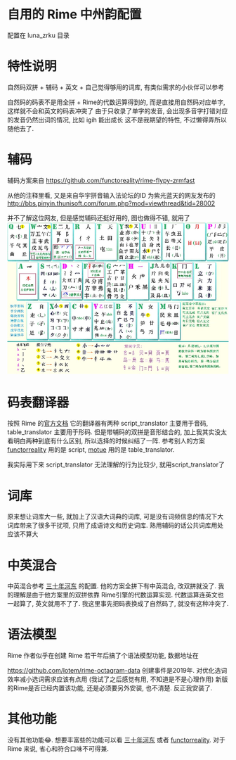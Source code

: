 # 自用的 Rime 中州韵配置
配置在 luna_zrku 目录

# 特性说明
自然码双拼 + 辅码 + 英文 + 自己觉得够用的词库, 有类似需求的小伙伴可以参考

自然码的码表不是用全拼 + Rime的代数运算得到的, 而是直接用自然码对应单字, 这样就不会和英文的码表冲突了
由于只收录了单字的发音, 会出现多音字打错对应的发音仍然出词的情况, 比如 igih 能出成长
这不是我期望的特性, 不过懒得弄所以随他去了.

# 辅码
辅码方案来自
https://github.com/functoreality/rime-flypy-zrmfast

从他的注释里看, 又是来自华宇拼音输入法论坛的ID 为紫光蓝天的网友发布的
http://bbs.pinyin.thunisoft.com/forum.php?mod=viewthread&tid=28002

并不了解这位网友, 但是感觉辅码还挺好用的, 图也做得不错, 就用了
![辅码](assets/zrku.jpg)

# 码表翻译器
按照 Rime 的[官方文档](https://github.com/rime/home/wiki/RimeWithSchemata#%E7%90%86%E8%A7%A3-translators)
它的翻译器有两种 script_translator 主要用于音码, table_translator 主要用于形码.
但是带辅码的双拼是音形结合的, 加上我其实没太看明白两种到底有什么区别, 所以选择的时候纠结了一阵.
参考别人的方案 [functorreality](https://github.com/functoreality/rime-flypy-zrmfast
) 用的是 script, [motue](https://github.com/mutoe/rime) 用的是 table_translator.

我实际用下来 script_translator 无法理解的行为比较少, 就用script_translator了

# 词库
原来想让词库大一些, 就加上了汉语大词典的词库, 可是没有词频信息的情况下大词库带来了很多干扰项, 只用了成语诗文和历史词库. 熟用辅码的话公共词库用处应该不算大

# 中英混合
中英混合参考 [三十年河东](https://ssnhd.com/2022/01/06/rime/) 的配置. 他的方案全拼下有中英混合, 改双拼就没了. 我的理解是由于他方案里的双拼依靠 Rime引擎的代数运算实现.
代数运算连英文也一起算了, 英文就用不了了. 我这里事先把码表换成了自然码了, 就没有这种冲突了.

# 语法模型
Rime 作者似乎在创建 Rime 若干年后搞了个语法模型功能, 数据地址在

https://github.com/lotem/rime-octagram-data
创建事件是2019年. 对优化选词效率减小选词需求应该有点用
(我试了之后感觉有用, 不知道是不是心理作用)
新版的Rime是否已经内置该功能, 还是必须要另外安装, 也不清楚. 反正我安装了.
# 其他功能
没有其他功能😂.
想要丰富些的功能可以看 [三十年河东](https://ssnhd.com/2022/01/06/rime/) 或者 [functorreality](https://github.com/functoreality/rime-flypy-zrmfast
).
对于 Rime 来说, 省心和符合口味不可得兼.